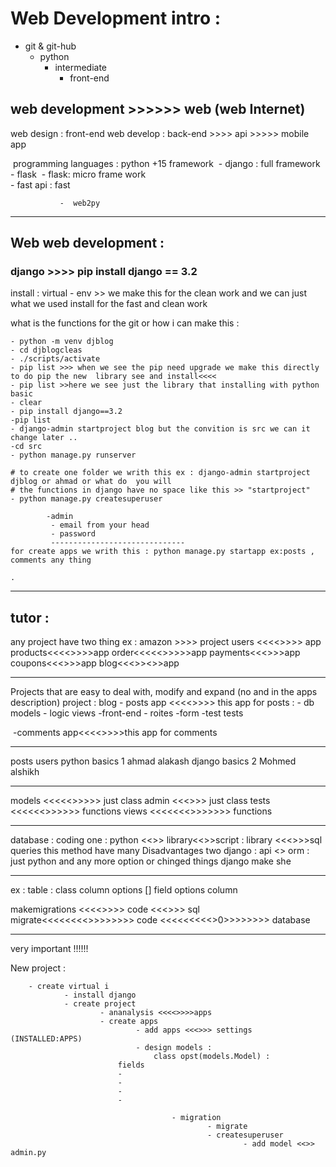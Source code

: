 # Web Development  intro :

- git & git-hub
  - python
    - intermediate
      - front-end

web development >>>>>> web (web Internet)
------------------------------------------------
web design : front-end
web develop : back-end >>>>   api >>>>> mobile app

​        programming languages : python +15 framework
​            - django : full framework
​                        - flask 
​            - flask: micro frame work
​            
​               - fast api : fast

               -  web2py
------------------------------------------------
## Web web development :

### django  >>>> pip install django == 3.2

install : virtual - env  >> we make this for the clean work and we can just what we used install for the fast and clean work

what is the functions for the git or how i can  make this :



```
- python -m venv djblog
- cd djblogcleas
- ./scripts/activate
- pip list >>> when we see the pip need upgrade we make this directly to do pip the new  library see and install<<<<
- pip list >>here we see just the library that installing with python basic 
- clear
- pip install django==3.2
-pip list
- django-admin startproject blog but the convition is src we can it change later ..
-cd src 
- python manage.py runserver

# to create one folder we writh this ex : django-admin startproject djblog or ahmad or what do  you will
# the functions in django have no space like this >> "startproject"
- python manage.py createsuperuser
		
		-admin
         - email from your head
         - password
         ------------------------------
for create apps we writh this : python manage.py startapp ex:posts , comments any thing

.
```

----------------

## tutor :

any project have two thing ex :
amazon >>>> project
        users <<<<>>>> app
        products<<<<>>>>app
        order<<<<<>>>>>app
        payments<<<>>>app
        coupons<<<>>>app
        blog<<<>><>>app

------------------------------------------
Projects that are easy to deal with, modify and expand (no and in the apps description)
project : blog
    - posts    app <<<<>>>> this app for posts :
                - db          models
                - logic       views
                -front-end
                - roites
                -form
                -test        tests

​    -comments   app<<<<>>>>this app for comments


----------------------------------------

posts                                       users
python basics                          1   ahmad alakash
django basics                          2   Mohmed alshikh 

---------------------------------------------------------------

models  <<<<<>>>>>  just class
admin   <<<>>>  just class
tests   <<<<<<>>>>>>    functions
views   <<<<<<<>>>>>>>    functions

---------------------------------------------------

database : coding
        one : python <<>> library<<>>script : library <<<>>>sql queries   this method have many Disadvantages 
        two django : api <>  orm : just python and any more option or chinged things  django  make she



-----------------------------------
ex :
table :                                 class
  column options []                             field options
  column 

  makemigrations <<<<>>>> code <<<>>> sql
  migrate<<<<<<<<>>>>>>>> code <<<<<<<<<>0>>>>>>>> database



---------------------------------------------

very important !!!!!!

New project : 

        - create virtual i
                - install django 
                - create project
                        - ananalysis <<<<>>>>apps
                        - create apps
                                - add apps <<<>>> settings (INSTALLED:APPS)
                                - design models :
                                    class opst(models.Model) :
                            fields  
                            -
                            -
                            -
                            -

                                        - migration
                                                - migrate
                                                - createsuperuser
                                                        - add model <<>> admin.py













